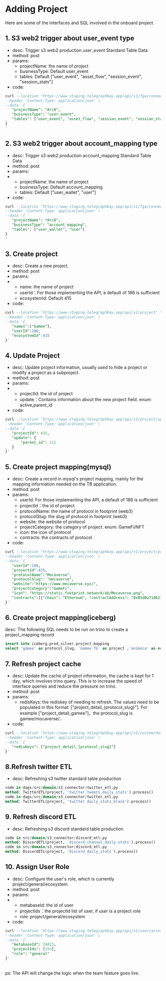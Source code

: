# Adding Project

Here are some of the interfaces and SQL involved in the onboard project.

## 1. S3 web2 trigger about user\_event type

* desc: Trigger s3 web2 production user\_event Standard Table Data
* method: post
* params:&#x20;
  * projectName: the name of project
  * businessType: Default user\_event
  * tables: Default \["user\_event", "asset\_flow", "session\_event", "session\_stats"]
* code:

```sql
curl --location 'https://www.staging.telegraphbay.app/api/v1/fga/connector-config/connection/web2/standard/etl' \
--header 'Content-Type: application/json' \
--data '{
   "projectName": "Arc8",
   "businessType": "user_event",
   "tables": ["user_event", "asset_flow", "session_event", "session_stats"]
}
'
```



## 2. S3 web2 trigger about account\_mapping type

* desc: Trigger s3 web2 production account\_mapping Standard Table Data
* method: post
* params:&#x20;
*
  * projectName: the name of project
  * businessType: Default account\_mapping
  * tables: Default \["user\_wallet", "user"]
* code:

```sql
curl --location 'https://www.staging.telegraphbay.app/api/v1/fga/connector-config/connection/web2/standard/etl' \
--header 'Content-Type: application/json' \
--data '{
   "projectName": "Arc8",
   "businessType": "account_mapping",
   "tables": ["user_wallet", "user"]
}
'
```

## 3. Create project

* desc: Create a new project.
* method: post
* params:&#x20;
*
  * name: the name of project
  * userId：For those implementing the API, a default of 186 is sufficient
  * ecosystemId: Default 415
* code:

```sql
curl --location 'https://www.staging.telegraphbay.app/api/v1/project' \
--header 'Content-Type: application/json' \
--data '{
   "names":["Gamee"],
   "userId":186,
   "ecosystemId":415
}'
```

## 4. Update Project

* desc: Update project information, usually used to hide a project or modify a project as a subproject.
* method: post
* params:&#x20;
*
  * projectId: the id of project
  * update：Contains information about the new project field. enum: active,parent\_id
* code:

```sql
curl --location 'https://www.staging.telegraphbay.app/api/v1/project/update' \
--header 'Content-Type: application/json' \
--data '{
   "projectId": 435,
   "update": {
       "parent_id": 111
   }
}'
```



## 5. Create project mapping(mysql)

* desc: Create a record in mysql's project mapping, mainly for the mapping information needed on the TB application.
* method: post
* params:&#x20;
  * userId: For those implementing the API, a default of 186 is sufficient
  * projectId：the id of project
  * protocolName: the name of protocol in footprint (web3)
  * protocolSlug: the slug of protocol in footprint (web3)
  * website: the website of protocol
  * projectCategory: the category of project. enum: GameFi/NFT
  * icon: the icon of protocol
  * contracts: the contracts of protocol
* code:

```sql
curl --location 'https://www.staging.telegraphbay.app/api/v1/project/protocol/submit' \
--header 'Content-Type: application/json' \
--data '{
   "userId":186,
   "projectId":435,
   "protocolName":"Mocaverse",
   "protocolSlug": "mocaverse",
   "website":"https://www.mocaverse.xyz/",
   "projectCategory":"GameFi",
   "icon": "https://static.footprint.network/ab/Mocaverse.png",
   "contracts":[{"chain": "Ethereum", "contractAddress": "0x85d0a718621906ffd85f88701283230cef22894e"}, {"chain": "Ethereum", "contractAddress": "0x59325733eb952a92e069c87f0a6168b29e80627f"}]
}'
```

## 6. Create project mapping(iceberg)

desc: The following SQL needs to be run on trino to create a project\_mapping record

```sql
insert into iceberg.prod_silver.project_mapping  
select 'gamee' as protocol_slug, 'Gamee TG' as project ,'animoca' as ecosystem
```

## 7. Refresh project cache

* desc: Update the cache of project information, the cache is kept for 1 day, which involves trino query. This is to increase the speed of interface queries and reduce the pressure on trino.
* method: post
* params:&#x20;
  * redisKeys: the rediskey of needing to refresh. The values need to be populated in this format: \["project\_detail\_{protocol\_slug}"]. For example \["project\_detail\_gamee"]，the protocol\_slug is gamee/mocaverse/..
* code:

```sql
curl --location 'https://www.staging.telegraphbay.app/api/v1/custom/data/del/key' \
--header 'Content-Type: application/json' \
--data '{
   "redisKeys": ["project_detail_{protocol_slug}"]
}'
```

## 8.Refresh twitter ETL

* desc: Refreshing s3 twitter standard table production

```sql
code in dags/src/domain/s3_connector/twitter_etl.py  
method: TwitterETL(project, 'twitter_tweets_daily_stats').process()
code in dags/src/domain/s3_connector/twitter_etl.py  
method: TwitterETL(project, 'twitter_daily_stats_blaze').process()

```

## 9. Refresh discord ETL

* desc: Refreshing s3 discord standard table production

```sql
code in src/domain/s3_connector/discord_etl.py 
method: DiscordETL(project, 'discord_channel_daily_stats').process()
code in src/domain/s3_connector/discord_etl.py 
method: DiscordETL(project, 'discord_daily_stats').process()
```

## 10. Assign User Role

* desc: Configure the user's role, which is currently project/general/ecosystem.
* method: post
* params:&#x20;
*
  * metabaseId: the id of user&#x20;
  * projectIds：the projectId list of user, if user is a project role
  * role: project/general/ecosystem
* code:

```sql
curl --location 'https://www.staging.telegraphbay.app/api/v1/user/access/assign' \
--header 'Content-Type: application/json' \
--data '{
   "metabaseId": 24823,
   "projectIds": [153],
   "role": "general"
}'
```

\
ps: The API will change the logic when the team feature goes live.
